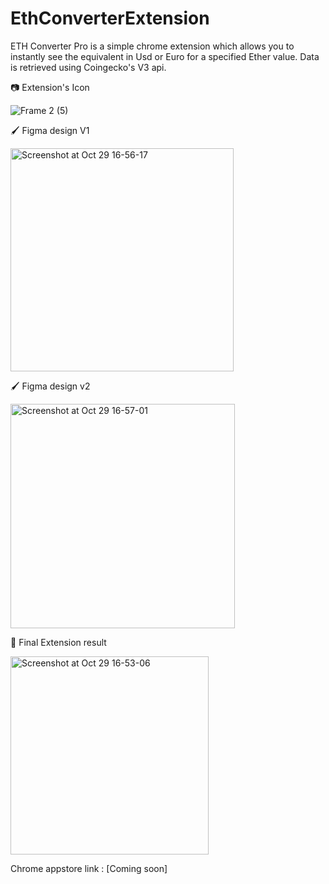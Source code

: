 # EthConverterExtension

ETH Converter Pro is a simple chrome extension which allows you to instantly see the equivalent in Usd or Euro for a specified Ether value. Data is retrieved using Coingecko's V3 api.

📷 Extension's Icon 

![Frame 2 (5)](https://user-images.githubusercontent.com/10677178/139455702-434c9e6b-4e04-431b-a0ae-c33b509c29ee.png)

🖌 Figma design V1

<img width="357" alt="Screenshot at Oct 29 16-56-17" src="https://user-images.githubusercontent.com/10677178/139456966-616e293a-1c53-4ab3-9d26-5cfcf5141d08.png">

🖌 Figma design v2 

<img width="359" alt="Screenshot at Oct 29 16-57-01" src="https://user-images.githubusercontent.com/10677178/139457106-d15d16c6-4d12-421b-b032-9db1ddc515cf.png">

🚀 Final Extension result

<img width="317" alt="Screenshot at Oct 29 16-53-06" src="https://user-images.githubusercontent.com/10677178/139456468-acbac637-afc4-4510-9ee0-1f7bb1adb027.png">

Chrome appstore link : 
[Coming soon]




